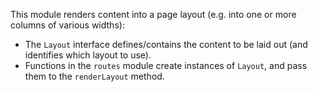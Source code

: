 This module renders content into a page layout (e.g. into one or more columns of various widths):

- The `Layout` interface defines/contains the content to be laid out (and identifies which layout to use).
- Functions in the `routes` module create instances of `Layout`, and pass them to the `renderLayout` method.
